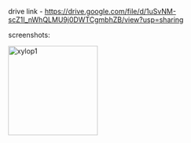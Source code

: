 drive link - https://drive.google.com/file/d/1uSvNM-scZ1I_nWhQLMU9j0DWTCgmbhZB/view?usp=sharing

screenshots:

<img width="182" alt="xylop1" src="https://github.com/Sunandhit-Gupta/Xylophone/assets/114736728/1ba44c8a-94c7-4339-9e37-93d78d4707f2">
